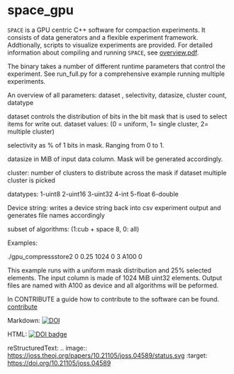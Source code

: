 # space_gpu

`SPACE` is a GPU centric C++ software for compaction experiments. It consists of data generators and a flexible experiment framework. Addtionally, scripts to visualize experiments are provided. For detailed information about compiling and running `SPACE`, see 
[overview.pdf](https://github.com/yogi-tud/space_gpu/blob/main/overview.pdf).

The binary takes a number of different runtime parameters that control the experiment.
See run_full.py for a comprehensive example running multiple experiments.

An overview of all parameters:
dataset , selectivity, datasize, cluster count, datatype

dataset controls the distribution of bits in the bit mask that is used to select items for write out.
dataset values: (0 = uniform, 1= single cluster, 2= multiple cluster)

selectivity as % of 1 bits in mask. Ranging from 0 to 1.

datasize in MiB of input data column. Mask will be generated accordingly.

cluster: number of clusters to distribute across the mask if dataset multiple cluster is picked

datatypes:  1-uint8 2-uint16 3-uint32 4-int 5-float 6-double

Device string: writes a device string back into csv experiment output and generates file names accordingly

subset of algorithms: (1:cub + space 8, 0: all)

Examples:

./gpu_compressstore2 0 0.25 1024 0 3 A100 0

This example runs with a uniform mask distribution and 25% selected elements. The input column is made of 1024 MiB uint32 elements. Output files are named with A100 as device and all algorithms will be peformed.

In CONTRIBUTE a guide how to contribute to the software can be found.
[contribute](https://github.com/yogi-tud/space_gpu/blob/main/CONTRIBUTE.md)

Markdown:
[![DOI](https://joss.theoj.org/papers/10.21105/joss.04589/status.svg)](https://doi.org/10.21105/joss.04589)

HTML:
<a style="border-width:0" href="https://doi.org/10.21105/joss.04589">
  <img src="https://joss.theoj.org/papers/10.21105/joss.04589/status.svg" alt="DOI badge" >
</a>

reStructuredText:
.. image:: https://joss.theoj.org/papers/10.21105/joss.04589/status.svg
   :target: https://doi.org/10.21105/joss.04589

